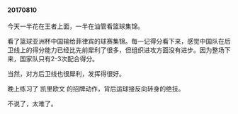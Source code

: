 #### 20170810

今天一半花在王者上面，一半在油管看篮球集锦。

看了篮球亚洲杯中国输给菲律宾的球赛集锦。每一记得分看下来，感觉中国队在后卫线上的得分能力已经比先前犀利了很多，但组织进攻方面没有进步。因为整场下来，国家队只有2-3次配合得分。

当然，对方后卫线也很犀利，发挥得很好。

晚上练习了 凯里欧文 的招牌动作，背后运球接反向转身的绝技。

不说了，太难了。